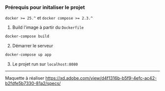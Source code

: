 ### Prérequis pour initaliser le projet

`docker >= 25.^` et `docker compose >= 2.3.^`

1. Build l'image à partir du `Dockerfile`
```bash
docker-compose build
```

2. Démarrer le serveur

```bash
docker-compose up app
```

3. Le projet run sur `localhost:8080`
---

Maquette à réaliser https://xd.adobe.com/view/d4f1316b-b5f9-4efc-ac42-b2fdfe5b7330-81a2/specs/
